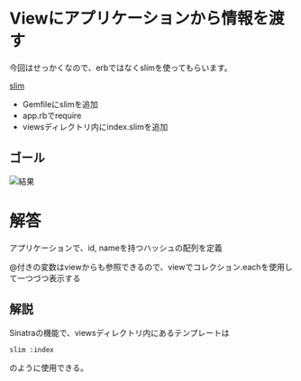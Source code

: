 # Viewにアプリケーションから情報を渡す
今回はせっかくなので、erbではなくslimを使ってもらいます。

[slim](http://slim-lang.com/)

* Gemfileにslimを追加
* app.rbでrequire
* viewsディレクトリ内にindex.slimを追加

## ゴール
![結果](http://i.imgur.com/REdHR5M.png?1)

# 解答
アプリケーションで、id, nameを持つハッシュの配列を定義

@付きの変数はviewからも参照できるので、viewでコレクション.eachを使用して一つづつ表示する

## 解説
Sinatraの機能で、viewsディレクトリ内にあるテンプレートは

```
slim :index
```
のように使用できる。
